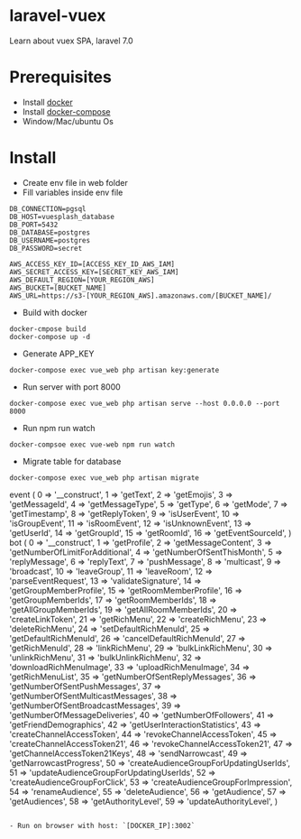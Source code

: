 # laravel-vuex
Learn about vuex SPA, laravel 7.0

# Prerequisites
- Install [docker](https://docs.docker.com/engine/install/ubuntu/)
- Install [docker-compose](https://docs.docker.com/compose/install/)
- Window/Mac/ubuntu Os

# Install
- Create env file in web folder
- Fill variables inside env file

```env
DB_CONNECTION=pgsql
DB_HOST=vuesplash_database
DB_PORT=5432
DB_DATABASE=postgres
DB_USERNAME=postgres
DB_PASSWORD=secret

AWS_ACCESS_KEY_ID=[ACCESS_KEY_ID_AWS_IAM]
AWS_SECRET_ACCESS_KEY=[SECRET_KEY_AWS_IAM]
AWS_DEFAULT_REGION=[YOUR_REGION_AWS]
AWS_BUCKET=[BUCKET_NAME]
AWS_URL=https://s3-[YOUR_REGION_AWS].amazonaws.com/[BUCKET_NAME]/
```
- Build with docker
```command
docker-cmpose build
docker-compose up -d
```

- Generate APP_KEY
```command
docker-compose exec vue_web php artisan key:generate
```

- Run server with port 8000
```command
docker-compose exec vue_web php artisan serve --host 0.0.0.0 --port 8000
```

- Run npm run watch
```command
docker-compsoe exec vue-web npm run watch
```

- Migrate table for database
```command
docker-compose exec vue_web php artisan migrate
```
event (
  0 => '__construct',
  1 => 'getText',
  2 => 'getEmojis',
  3 => 'getMessageId',
  4 => 'getMessageType',
  5 => 'getType',
  6 => 'getMode',
  7 => 'getTimestamp',
  8 => 'getReplyToken',
  9 => 'isUserEvent',
  10 => 'isGroupEvent',
  11 => 'isRoomEvent',
  12 => 'isUnknownEvent',
  13 => 'getUserId',
  14 => 'getGroupId',
  15 => 'getRoomId',
  16 => 'getEventSourceId',
)  
bot (
  0 => '__construct',
  1 => 'getProfile',
  2 => 'getMessageContent',
  3 => 'getNumberOfLimitForAdditional',
  4 => 'getNumberOfSentThisMonth',
  5 => 'replyMessage',
  6 => 'replyText',
  7 => 'pushMessage',
  8 => 'multicast',
  9 => 'broadcast',
  10 => 'leaveGroup',
  11 => 'leaveRoom',
  12 => 'parseEventRequest',
  13 => 'validateSignature',
  14 => 'getGroupMemberProfile',
  15 => 'getRoomMemberProfile',
  16 => 'getGroupMemberIds',
  17 => 'getRoomMemberIds',
  18 => 'getAllGroupMemberIds',
  19 => 'getAllRoomMemberIds',
  20 => 'createLinkToken',
  21 => 'getRichMenu',
  22 => 'createRichMenu',
  23 => 'deleteRichMenu',
  24 => 'setDefaultRichMenuId',
  25 => 'getDefaultRichMenuId',
  26 => 'cancelDefaultRichMenuId',
  27 => 'getRichMenuId',
  28 => 'linkRichMenu',
  29 => 'bulkLinkRichMenu',
  30 => 'unlinkRichMenu',
  31 => 'bulkUnlinkRichMenu',
  32 => 'downloadRichMenuImage',
  33 => 'uploadRichMenuImage',
  34 => 'getRichMenuList',
  35 => 'getNumberOfSentReplyMessages',
  36 => 'getNumberOfSentPushMessages',
  37 => 'getNumberOfSentMulticastMessages',
  38 => 'getNumberOfSentBroadcastMessages',
  39 => 'getNumberOfMessageDeliveries',
  40 => 'getNumberOfFollowers',
  41 => 'getFriendDemographics',
  42 => 'getUserInteractionStatistics',
  43 => 'createChannelAccessToken',
  44 => 'revokeChannelAccessToken',
  45 => 'createChannelAccessToken21',
  46 => 'revokeChannelAccessToken21',
  47 => 'getChannelAccessToken21Keys',
  48 => 'sendNarrowcast',
  49 => 'getNarrowcastProgress',
  50 => 'createAudienceGroupForUpdatingUserIds',
  51 => 'updateAudienceGroupForUpdatingUserIds',
  52 => 'createAudienceGroupForClick',
  53 => 'createAudienceGroupForImpression',
  54 => 'renameAudience',
  55 => 'deleteAudience',
  56 => 'getAudience',
  57 => 'getAudiences',
  58 => 'getAuthorityLevel',
  59 => 'updateAuthorityLevel',
)  
```

- Run on browser with host: `[DOCKER_IP]:3002`

